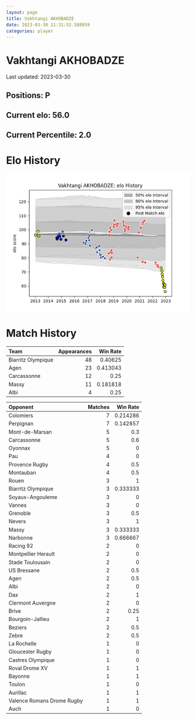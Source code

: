 ```yaml
---  
layout: page  
title: Vakhtangi AKHOBADZE  
date: 2023-03-30 11:31:52.588959  
categories: player  
---
```

# Vakhtangi AKHOBADZE


Last updated: 2023-03-30
## Positions: P

## Current elo: 56.0

## Current Percentile: 2.0

# Elo History


![elo history](history_VakhtangiAKHOBADZE.png)
# Match History


| Team               |   Appearances |   Win Rate |
|:-------------------|--------------:|-----------:|
| Biarritz Olympique |            48 |   0.40625  |
| Agen               |            23 |   0.413043 |
| Carcassonne        |            12 |   0.25     |
| Massy              |            11 |   0.181818 |
| Albi               |             4 |   0.25     |

| Opponent                   |   Matches |   Win Rate |
|:---------------------------|----------:|-----------:|
| Colomiers                  |         7 |   0.214286 |
| Perpignan                  |         7 |   0.142857 |
| Mont-de-Marsan             |         5 |   0.3      |
| Carcassonne                |         5 |   0.6      |
| Oyonnax                    |         5 |   0        |
| Pau                        |         4 |   0        |
| Provence Rugby             |         4 |   0.5      |
| Montauban                  |         4 |   0.5      |
| Rouen                      |         3 |   1        |
| Biarritz Olympique         |         3 |   0.333333 |
| Soyaux-Angouleme           |         3 |   0        |
| Vannes                     |         3 |   0        |
| Grenoble                   |         3 |   0.5      |
| Nevers                     |         3 |   1        |
| Massy                      |         3 |   0.333333 |
| Narbonne                   |         3 |   0.666667 |
| Racing 92                  |         2 |   0        |
| Montpellier Herault        |         2 |   0        |
| Stade Toulousain           |         2 |   0        |
| US Bressane                |         2 |   0.5      |
| Agen                       |         2 |   0.5      |
| Albi                       |         2 |   0        |
| Dax                        |         2 |   1        |
| Clermont Auvergne          |         2 |   0        |
| Brive                      |         2 |   0.25     |
| Bourgoin-Jallieu           |         2 |   1        |
| Beziers                    |         2 |   0.5      |
| Zebre                      |         2 |   0.5      |
| La Rochelle                |         1 |   0        |
| Gloucester Rugby           |         1 |   0        |
| Castres Olympique          |         1 |   0        |
| Roval Drome XV             |         1 |   1        |
| Bayonne                    |         1 |   1        |
| Toulon                     |         1 |   0        |
| Aurillac                   |         1 |   1        |
| Valence Romans Drome Rugby |         1 |   1        |
| Auch                       |         1 |   0        |
